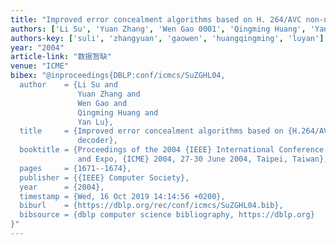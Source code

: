 ```yaml
---
title: "Improved error concealment algorithms based on H. 264/AVC non-normative decoder"
authors: ['Li Su', 'Yuan Zhang', 'Wen Gao 0001', 'Qingming Huang', 'Yan Lu 0001']
authors-key: ['suli', 'zhangyuan', 'gaowen', 'huangqingming', 'luyan']
year: "2004"
article-link: "数据暂缺"
venue: "ICME"
bibex: "@inproceedings{DBLP:conf/icmcs/SuZGHL04,
  author    = {Li Su and
               Yuan Zhang and
               Wen Gao and
               Qingming Huang and
               Yan Lu},
  title     = {Improved error concealment algorithms based on {H.264/AVC} non-normative
               decoder},
  booktitle = {Proceedings of the 2004 {IEEE} International Conference on Multimedia
               and Expo, {ICME} 2004, 27-30 June 2004, Taipei, Taiwan},
  pages     = {1671--1674},
  publisher = {{IEEE} Computer Society},
  year      = {2004},
  timestamp = {Wed, 16 Oct 2019 14:14:56 +0200},
  biburl    = {https://dblp.org/rec/conf/icmcs/SuZGHL04.bib},
  bibsource = {dblp computer science bibliography, https://dblp.org}
}"
---
```

